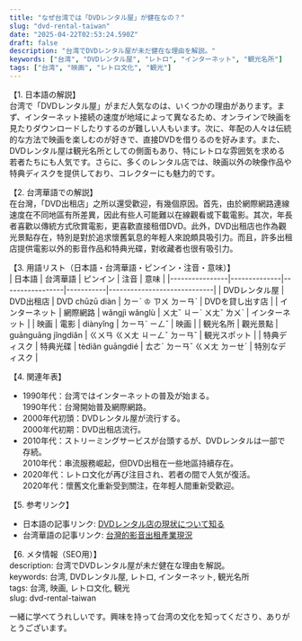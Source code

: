 ```yaml
---
title: "なぜ台湾では「DVDレンタル屋」が健在なの？"
slug: "dvd-rental-taiwan"
date: "2025-04-22T02:53:24.590Z"
draft: false
description: "台湾でDVDレンタル屋が未だ健在な理由を解説。"
keywords: ["台湾", "DVDレンタル屋", "レトロ", "インターネット", "観光名所"]
tags: ["台湾", "映画", "レトロ文化", "観光"]
---
```


【1. 日本語の解説】  
台湾で「DVDレンタル屋」がまだ人気なのは、いくつかの理由があります。まず、インターネット接続の速度が地域によって異なるため、オンラインで映画を見たりダウンロードしたりするのが難しい人もいます。次に、年配の人々は伝統的な方法で映画を楽しむのが好きで、直接DVDを借りるのを好みます。また、DVDレンタル屋は観光名所としての側面もあり、特にレトロな雰囲気を求める若者たちにも人気です。さらに、多くのレンタル店では、映画以外の映像作品や特典ディスクを提供しており、コレクターにも魅力的です。

【2. 台湾華語での解説】  
在台灣，「DVD出租店」之所以還受歡迎，有幾個原因。首先，由於網際網路連線速度在不同地區有所差異，因此有些人可能難以在線觀看或下載電影。其次，年長者喜歡以傳統方式欣賞電影，更喜歡直接租借DVD。此外，DVD出租店也作為觀光景點存在，特別是對於追求懷舊氣息的年輕人來說頗具吸引力。而且，許多出租店提供電影以外的影音作品和特典光碟，對收藏者也很有吸引力。

【3. 用語リスト（日本語・台湾華語・ピンイン・注音・意味）】  
| 日本語         | 台湾華語     | ピンイン        | 注音      | 意味                        |
|----------------|--------------|-----------------|-----------|-----------------------------|
| DVDレンタル屋 | DVD出租店   | DVD chūzū diàn | ㄉㄧˋ ♔ ㄗㄨ ㄉㄧㄢˋ | DVDを貸し出す店               |
| インターネット | 網際網路     | wǎngjì wǎnglù  | ㄨㄤˇ ㄐㄧˋ ㄨㄤˇ ㄌㄨˋ | インターネット               |
| 映画           | 電影         | diànyǐng        | ㄉㄧㄢˋ ㄧㄥˇ | 映画                        |
| 観光名所       | 觀光景點     | guānguāng jǐngdiǎn | ㄍㄨㄢ ㄍㄨㄤ ㄐㄧㄥˇ ㄉㄧㄢˇ | 観光スポット                 |
| 特典ディスク   | 特典光碟     | tèdiǎn guāngdié | ㄊㄜˋ ㄉㄧㄢˇ ㄍㄨㄤ ㄉㄧㄝˊ | 特別なディスク                 |

【4. 関連年表】  
- 1990年代：台湾ではインターネットの普及が始まる。  
  1990年代：台灣開始普及網際網路。
- 2000年代初頭：DVDレンタル屋が流行する。  
  2000年代初期：DVD出租店流行。
- 2010年代：ストリーミングサービスが台頭するが、DVDレンタルは一部で存続。  
  2010年代：串流服務崛起，但DVD出租在一些地區持續存在。
- 2020年代：レトロ文化が再び注目され、若者の間で人気が復活。  
  2020年代：懷舊文化重新受到關注，在年輕人間重新受歡迎。

【5. 参考リンク】  
- 日本語の記事リンク: [DVDレンタル店の現状について知る](https://www.japaneselink.com/dvd-rental-shop-trends)  
- 台湾華語の記事リンク: [台灣的影音出租產業現況](https://www.taiwaneselink.com/dvd-rental-shop-current-situation)

【6. メタ情報（SEO用）】  
description: 台湾でDVDレンタル屋が未だ健在な理由を解説。  
keywords: 台湾, DVDレンタル屋, レトロ, インターネット, 観光名所  
tags: 台湾, 映画, レトロ文化, 観光  
slug: dvd-rental-taiwan

一緒に学べてうれしいです。興味を持って台湾の文化を知ってくださり、ありがとうございます。